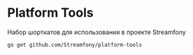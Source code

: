 # Platform Tools

Набор шорткатов для использования в проекте Streamfony

```bash
go get github.com/Streamfony/platform-tools
```
